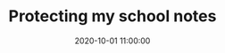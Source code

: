 ---
layout: page
title:  "Protecting my school notes"
description: "Taking notes with Markdown and LaTeX: Part 2"
date:   2020-10-01 11:00:00 
categories: pandoc latex bazel python
redirect_from: 
 - /post/2jf00454/
 - /2jf00454/
---